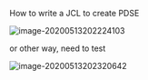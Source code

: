 How to write a JCL to create PDSE



![image-20200513202224103](C:\Users\ADMIN\GitHub\dlthomass.github.io\images\image-20200513202224103.png)



or other way, need to test

![image-20200513202320642](C:\Users\ADMIN\GitHub\dlthomass.github.io\images\image-20200513202320642.png)
